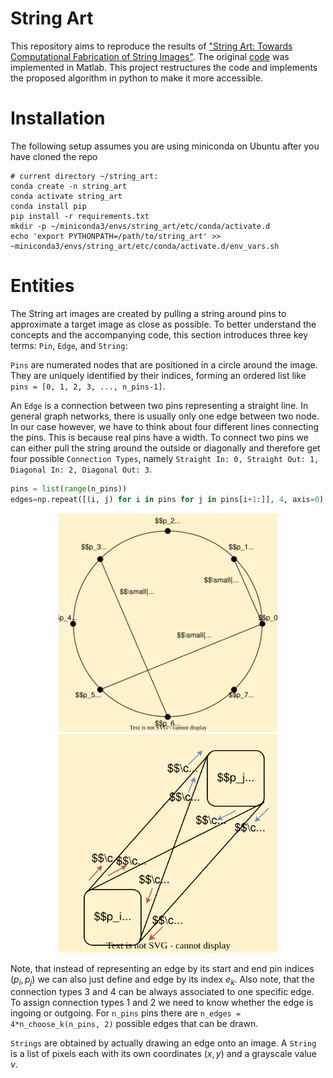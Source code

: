 # String Art
This repository aims to reproduce the results of ["String Art: Towards Computational Fabrication of String Images"](https://www.geometrie.tuwien.ac.at/geom/ig/publications/stringart/stringart.pdf). The original [code](https://github.com/Exception1984/StringArt) was implemented in Matlab. This project restructures the code and implements the proposed algorithm in python to make it more accessible. 

# Installation
The following setup assumes you are using miniconda on Ubuntu after you have cloned the repo
```
# current directory ~/string_art: 
conda create -n string_art
conda activate string_art
conda install pip
pip install -r requirements.txt
mkdir -p ~/miniconda3/envs/string_art/etc/conda/activate.d
echo 'export PYTHONPATH=/path/to/string_art' >> ~miniconda3/envs/string_art/etc/conda/activate.d/env_vars.sh
```

# Entities
The String art images are created by pulling a string around pins to approximate a target image as close as possible. To better understand the concepts and the accompanying code, this section introduces three key terms: `Pin`, `Edge`, and `String`:

`Pins` are numerated nodes that are positioned in a circle around the image. They are uniquely identified by their indices, forming an ordered list like `pins = [0, 1, 2, 3, ..., n_pins-1]`.

An `Edge` is a connection between two pins representing a straight line. In general graph networks, there is usually only one edge between two node. In our case however, we have to think about four different lines connecting the pins. This is because real pins have a width. To connect two pins we can either pull the string around the outside or diagonally and therefore get four possible `Connection Types`, namely `Straight In: 0, Straight Out: 1, Diagonal In: 2, Diagonal Out: 3`.
```python
pins = list(range(n_pins))
edges=np.repeat([(i, j) for i in pins for j in pins[i+1:]], 4, axis=0)
```

<div align='center'>  
  <img src="docs/pin_and_edge_visualization.svg" width="350" height="350">  <img src="docs/connection_types.svg" width="350" height="350">
</div>

Note, that instead of representing an edge by its start and end pin indices $(p_i, p_j)$ we can also just define and edge by its index $e_k$. Also note, that the connection types $3$ and $4$ can be always associated to one specific edge. To assign connection types $1$ and $2$ we need to know whether the edge is ingoing or outgoing. For `n_pins` pins there are `n_edges = 4*n_choose_k(n_pins, 2)` possible edges that can be drawn. 

`Strings` are obtained by actually drawing an edge onto an image. A `String` is a list of pixels each with its own coordinates $(x,y)$ and a grayscale value $v$.
